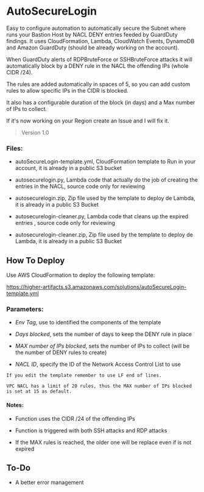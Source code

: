 # AutoSecureLogin
Easy to configure automation to automatically secure the Subnet where runs your Bastion Host by NACL DENY entries feeded by GuardDuty findings.
It uses CloudFormation, Lambda, CloudWatch Events, DynamoDB and Amazon GuardDuty (should be already working on the account).

When GuardDuty alerts of RDPBruteForce or SSHBruteForce attacks it will automatically block by a DENY rule in the NACL the offending IPs (whole CIDR /24).

The rules are added automatically in spaces of 5, so you can add custom rules to allow specific IPs in the CIDR is blocked.

It also has a configurable duration of the block (in days) and a Max number of IPs to collect.

If it's now working on your Region create an Issue and I will fix it.

> Version 1.0

### Files:
- autoSecureLogin-template.yml, CloudFormation template to Run in your account, it is already in a public S3 bucket

- autosecurelogin.py, Lambda code that actually do the job of creating the entries in the NACL, source code only for reviewing

- autosecurelogin.zip, Zip file used by the template to deploy de Lambda, it is already in a public S3 Bucket

- autosecurelogin-cleaner.py, Lambda code that cleans up the expired entries , source code only for reviewing

- autosecurelogin-cleaner.zip, Zip file used by the template to deploy de Lambda, it is already in a public S3 Bucket

## How To Deploy
Use AWS CloudFormation to deploy the following template:

https://higher-artifacts.s3.amazonaws.com/solutions/autoSecureLogin-template.yml

### Parameters:
- *Env Tag*, use to identified the components of the template

- *Days blocked*, sets the number of days to keep the DENY rule in place

- *MAX number of IPs blocked*, sets the number of IPs to collect (will be the number of DENY rules to create)

- *NACL ID*, specify the ID of the Network Access Control List to use

`If you edit the template remember to use LF end of lines.`

`VPC NACL has a limit of 20 rules, thus the MAX number of IPs blocked is set at 15 as default.`

#### Notes:

- Function uses the CIDR /24 of the offending IPs 

- Function is triggered with both SSH attacks and RDP attacks

- If the MAX rules is reached, the older one will be replace even if is not expired

## To-Do
- A better error management

